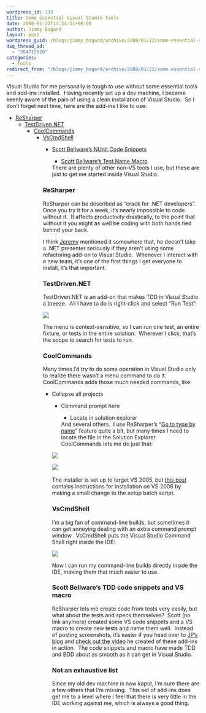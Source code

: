 ```yaml
---
wordpress_id: 133
title: Some essential Visual Studio tools
date: 2008-01-22T13:54:11+00:00
author: Jimmy Bogard
layout: post
wordpress_guid: /blogs/jimmy_bogard/archive/2008/01/22/some-essential-visual-studio-tools.aspx
dsq_thread_id:
  - "264715520"
categories:
  - Tools
redirect_from: "/blogs/jimmy_bogard/archive/2008/01/22/some-essential-visual-studio-tools.aspx/"
---
```

Visual Studio for me personally is tough to use without some essential tools and add-ins installed.&nbsp; Having recently set up a dev machine, I became keenly aware of the pain of using a clean installation of Visual Studio.&nbsp; So I don&#8217;t forget next time, here are the add-ins I like to use:

  * [ReSharper](http://www.jetbrains.com/resharper/) 
      * [TestDriven.NET](http://www.testdriven.net/) 
          * [CoolCommands](http://download.deklarit.com/files/gmilano/coolcommands40.zip) 
              * [VsCmdShell](http://www.codeplex.com/VSCmdShell) 
                  * [Scott Bellware&#8217;s NUnit Code Snippets](http://specunit-net.googlecode.com/svn/trunk/tools/BellwareNUnit.snippet) 
                      * [Scott Bellware&#8217;s Test Name Macro](http://specunit-net.googlecode.com/svn/trunk/tools/ReplaceSpacesInTestNameWithUnderscores.macro.txt)</ul> 
                    There are plenty of other non-VS tools I use, but these are just to get me started inside Visual Studio.
                    
                    ### ReSharper
                    
                    ReSharper can be described as &#8220;crack for .NET developers&#8221;.&nbsp; Once you try it for a week, it&#8217;s nearly impossible to code without it.&nbsp; It affects productivity drastically, to the point that without it you might as well be coding with both hands tied behind your back.
                    
                    I think [Jeremy](http://codebetter.com/blogs/jeremy.miller/default.aspx) mentioned it somewhere that, he doesn&#8217;t take a .NET presenter seriously if they aren&#8217;t using some refactoring add-on to Visual Studio.&nbsp; Whenever I interact with a new team, it&#8217;s one of the first things I get everyone to install, it&#8217;s that important.
                    
                    ### TestDriven.NET
                    
                    TestDriven.NET is an add-on that makes TDD in Visual Studio a breeze.&nbsp; All I have to do is right-click and select &#8220;Run Test&#8221;:
                    
                     ![](http://grabbagoftimg.s3.amazonaws.com/tools_tdnet.PNG)
                    
                    The menu is context-sensitive, so I can run one test, an entire fixture, or tests in the entire solution.&nbsp; Wherever I click, that&#8217;s the scope to search for tests to run.
                    
                    ### CoolCommands
                    
                    Many times I&#8217;d try to do some operation in Visual Studio only to realize there wasn&#8217;t a menu command to do it.&nbsp; CoolCommands adds those much needed commands, like:
                    
                      * Collapse all projects 
                          * Command prompt here 
                              * Locate in solution explorer</ul> 
                            And several others.&nbsp; I use ReSharper&#8217;s &#8220;[Go to type by name](http://www.jetbrains.com/resharper/features/navigation_search.html#Go_to_Type_by_Name_full)&#8221; feature quite a bit, but many times I need to locate the file in the Solution Explorer.&nbsp; CoolCommands lets me do just that:
                            
                            ![](http://grabbagoftimg.s3.amazonaws.com/tools_cc1.PNG)
                            
                            ![](http://grabbagoftimg.s3.amazonaws.com/tools_cc2.PNG)&nbsp; 
                            
                            The installer is set up to target VS 2005, but [this post](http://geekswithblogs.net/SoftwareDoneRight/archive/2007/12/12/coolcommands-in-visual-studio-2008.aspx) contains instructions for installation on VS 2008 by making a small change to the setup batch script.
                            
                            ### VsCmdShell
                            
                            I&#8217;m a big fan of command-line builds, but sometimes it can get annoying dealing with an extra command prompt window.&nbsp; VsCmdShell puts the Visual Studio Command Shell right inside the IDE:
                            
                             ![](http://grabbagoftimg.s3.amazonaws.com/tools_cmd.PNG)
                            
                            Now I can run my command-line builds directly inside the IDE, making them that much easier to use.
                            
                            ### Scott Bellware&#8217;s TDD code snippets and VS macro
                            
                            ReSharper lets me create code from tests very easily, but what about the tests and specs themselves?&nbsp; Scott (no link anymore) created some VS code snippets and a VS macro to create new tests and name them well.&nbsp; Instead of posting screenshots, it&#8217;s easier if you head over to [JP&#8217;s blog](http://www.jpboodhoo.com/blog/default.aspx) and [check out the video](http://www.jpboodhoo.com/blog/ct.ashx?id=e2d2095b-2c07-411e-8791-a7d62ff3c7e1&url=http%3a%2f%2fwww.jpboodhoo.com%2fblog%2fcontent%2fbinary%2f2007%2fseptember%2f04%2fmacrotoaiddbddtestnamingstyle%2fMacros.html) he created of these add-ins in action.&nbsp; The code snippets and macro have made TDD and BDD about as smooth as it can get in Visual Studio.
                            
                            ### Not an exhaustive list
                            
                            Since my old dev machine is now kaput, I&#8217;m sure there are a few others that I&#8217;m missing.&nbsp; This set of add-ins does get me to a level where I feel that there is very little in the IDE working against me, which is always a good thing.